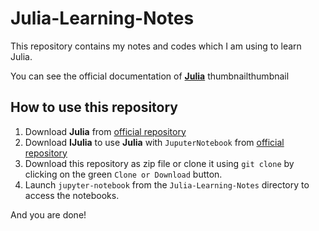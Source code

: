 # Julia-Learning-Notes
This repository contains my notes and codes which I  am using to learn Julia.

You can see the official documentation of [**Julia**](https://docs.julialang.org)
thumbnailthumbnail
## How to use this repository
1. Download **Julia** from [official repository](https://github.com/JuliaLang/julia)
2. Download **IJulia** to use **Julia** with `JuputerNotebook` from [official repository](https://github.com/JuliaLang/IJulia.jl)
3. Download this repository as zip file or clone it using `git clone` by clicking on the green `Clone or Download` button.
4. Launch `jupyter-notebook` from the `Julia-Learning-Notes` directory to access the notebooks.

And you are done!
